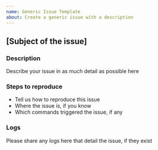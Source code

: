 ```yaml
---
name: Generic Issue Template
about: Create a generic issue with a description
---
```


## [Subject of the issue]

### Description

Describe your issue in as much detail as possible here

### Steps to reproduce

* Tell us how to reproduce this issue <br />
* Where the issue is, if you know <br />
* Which commands triggered the issue, if any

### Logs

Please share any logs here that detail the issue, if they exist
